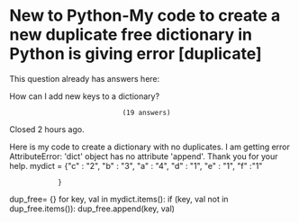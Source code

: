 
# New to Python-My code to create a new duplicate free dictionary in Python is giving error [duplicate]







This question already has answers here:
                        
                    



How can I add new keys to a dictionary?

                                (19 answers)
                            

Closed 2 hours ago.



Here is my code to create a dictionary with no duplicates. I am getting error AttributeError: 'dict' object has no attribute 'append'. Thank you for your help.
       mydict = {"c" : "2", 
                "b" : "3", 
                "a" : "4", 
                "d" : "1",
                "e" : "1",
                "f"  :"1"
              
                }

dup_free= {}
for key, val in mydict.items():
    if (key, val not in dup_free.items()):
        dup_free.append(key, val)


        